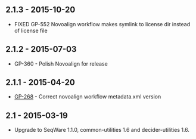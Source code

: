 ## 2.1.3 - 2015-10-20
- FIXED GP-552 Novoalign workflow makes symlink to license dir instead of license file

## 2.1.2 - 2015-07-03
- GP-360 - Polish Novoalign for release

## 2.1.1 - 2015-04-20
- [GP-268](https://jira.oicr.on.ca/browse/GP-268) - Correct novoalign workflow metadata.xml version

## 2.1 - 2015-03-19
- Upgrade to SeqWare 1.1.0, common-utilities 1.6 and decider-utilities 1.6.

